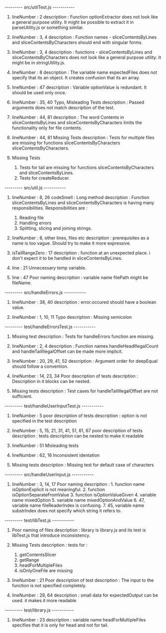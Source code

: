 --------- src/utilTest.js -----------

1.  lineNumber : 2
    description : Function optionExtractor does not look like a general purpose utility. It might be possible to extract it in parseUtility.js or something similar.

2.  lineNumber : 3, 4
    description : Function names - sliceContentsByLines and sliceContentsByCharacters should end with singular forms.

3.  lineNumber : 3, 4
    description : functions - sliceContentsByLines and sliceContentsByCharacters does not look like a general purpose utility. It might be in stringUtility.js.

4. lineNumber : 8
    description : The variable name expectedFiles does not specify that its an object. It creates confusion that its an array.

5.  lineNumber : 47
    description : Variable optionValue is redundant. It should be used only once.

6.  lineNumber : 35, 40
    Typo, Misleading Tests
    description : Passed arguments does not match description of the test.

7.  lineNumber : 44, 81
    description : The word Contents in sliceContentsByLines and sliceContentsByCharacters limits the functionality only for file contents.

8.  lineNumber : 44, 81
    Missing Tests
    description : Tests for multiple files are missing for functions sliceContentsByCharacters sliceContentsByCharacters.

9.  Missing Tests
    1. Tests for tail are missing for functions sliceContentsByCharacters and sliceContentsByLines.
    2. Tests for createReducer.

--------- src/util.js -----------

1.  lineNumber : 8, 26
    codeSmell : Long method 
    description : Function sliceContentsByLines and sliceContentsByCharacters is having many responsibilities. Responsibilities are :
    1.  Reading file
    2.  Handling errors
    3.  Splitting, slicing and joining strings.

2.  lineNumber : 8, other lines, files etc
   description : prerequisites as a name is too vague. Should try to make it more expressive. 

3.  isTailRangeZero : 17
    description : function at an unexpected place. i don't expect it to be handled in sliceContentsByLines.

4.  line : 21
    Unnecessary temp variable.

5.  line : 47
    Poor naming
    description : variable name filePath might be fileName.

--------- src/handleErrors.js -----------
1.  lineNumber : 38, 40
    description : error.occured should have a boolean value.

2.  lineNumber : 1, 10, 11
    Typo
    description : Missing semicolon

--------- test/handleErrorsTest.js -----------
1.  Missing test
    description : Tests for handleErrors function are missing.

2.  lineNumber : 2, 4
    description : Function names handleHeadIllegalCount and handleTailIllegalOffset can be made more implicit.

3.  lineNumber : 20, 29, 41, 52
    description : Argument order for deepEqual should follow a convention.

4.  lineNumber : 14, 23, 34
    Poor description of tests
    description : Description in it blocks can be nested.

5.  Missing tests
    description : Test cases for handleTailIllegalOffset are not sufficient.

--------- test/handleUserInputTest.js -----------

1.  lineNumber : 5
    poor description of tests
    description : option is not specified in the test description

2. lineNumber : 5, 15, 21, 31, 41, 51, 61, 67
    poor description of tests
    description : tests description can be nested to make it readable

3.  lineNumber : 51
    Misleading tests

4.  lineNumber : 62, 16
    Inconsistent identation

5.  Missing tests
    description : Missing test for default case of characters

--------- src/handleUserInput.js -----------

1.  lineNumber : 3, 14, 17
    Poor naming
    description : 1.    function name isOptionExplicit is not meaningful.
    2.  function isOptionSeparateFromValue
    3.  function isOptionValueGiven
    4.  variable name mixedOption
    5.  variable name mixedOptionAndValue
    6.  47, variable name fileReaderIndex is confusing.
    7.  45, variable name substrIndex does not specify which string it refers to.

--------- test/libTest.js -----------

1.  Poor naming of files
    description : library is library.js and its test is libTest.js that introduce inconsistency.

2.  Missing Tests
    description : tests for : 
    1. getContentsSlicer
    2. getRange
    3. headForMultipleFiles
    4. isOnlyOneFile are missing

3.  lineNumber : 21
    Poor description of test
    description : The input to the function is not specified completely.

4.  lineNumber : 29, 64
    description : small data for expectedOutput can be used. it makes it more readable

--------- test/library.js -----------

1.  lineNumber : 23
    description : variable name headForMultipleFiles specifies that it is only for head and not for tail.